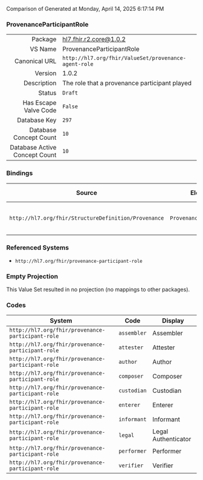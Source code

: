 Comparison of 
Generated at Monday, April 14, 2025 6:17:14 PM

### ProvenanceParticipantRole

|      |     |
| ---: | --- |
| Package | hl7.fhir.r2.core@1.0.2 |
| VS Name | ProvenanceParticipantRole |
| Canonical URL | `http://hl7.org/fhir/ValueSet/provenance-agent-role` |
| Version | 1.0.2 |
| Description | The role that a provenance participant played |
| Status | `Draft` |
| Has Escape Valve Code | `False` |
| Database Key | `297` |
| Database Concept Count | `10` |
| Database Active Concept Count | `10` |
### Bindings

| Source | Element | Binding | Strength | Element Short |
| ------ | ------- | ------- | -------- | ------------- |
| `http://hl7.org/fhir/StructureDefinition/Provenance` | `Provenance.agent.role` | `http://hl7.org/fhir/ValueSet/provenance-agent-role` | `Extensible` | What the agents involvement was |

### Referenced Systems

* `http://hl7.org/fhir/provenance-participant-role`
### Empty Projection

This Value Set resulted in no projection (no mappings to other packages).

### Codes

| System | Code | Display |
| ------ | ---- | ------- |
| `http://hl7.org/fhir/provenance-participant-role` | `assembler` | Assembler |
| `http://hl7.org/fhir/provenance-participant-role` | `attester` | Attester |
| `http://hl7.org/fhir/provenance-participant-role` | `author` | Author |
| `http://hl7.org/fhir/provenance-participant-role` | `composer` | Composer |
| `http://hl7.org/fhir/provenance-participant-role` | `custodian` | Custodian |
| `http://hl7.org/fhir/provenance-participant-role` | `enterer` | Enterer |
| `http://hl7.org/fhir/provenance-participant-role` | `informant` | Informant |
| `http://hl7.org/fhir/provenance-participant-role` | `legal` | Legal Authenticator |
| `http://hl7.org/fhir/provenance-participant-role` | `performer` | Performer |
| `http://hl7.org/fhir/provenance-participant-role` | `verifier` | Verifier |
